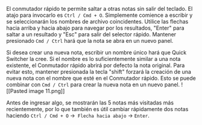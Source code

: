 El conmutador rápido te permite saltar a otras notas sin salir del teclado. El atajo para invocarlo es `Ctrl / Cmd + O`. Simplemente comience a escribir y se seleccionarán los nombres de archivo coincidentes. Utilice las flechas hacia arriba y hacia abajo para navegar por los resultados, "Enter" para saltar a un resultado y "Esc" para salir del selector rápido. Mantener presionado `Cmd / Ctrl` hará que la nota se abra en un nuevo panel.

Si desea crear una nueva nota, escribir un nombre único hará que Quick Switcher la cree. Si el nombre es lo suficientemente similar a una nota existente, el Conmutador rápido abrirá por defecto la nota original. Para evitar esto, mantener presionada la tecla "shift" forzará la creación de una nueva nota con el nombre que esté en el Conmutador rápido. Esto se puede combinar con `Cmd / Ctrl` para crear la nueva nota en un nuevo panel.
![[Pasted image 11.png]]

Antes de ingresar algo, se mostrarán las 5 notas más visitadas más recientemente, por lo que también es útil cambiar rápidamente dos notas haciendo `Ctrl / Cmd + O` →` Flecha hacia abajo` → `Enter`.

